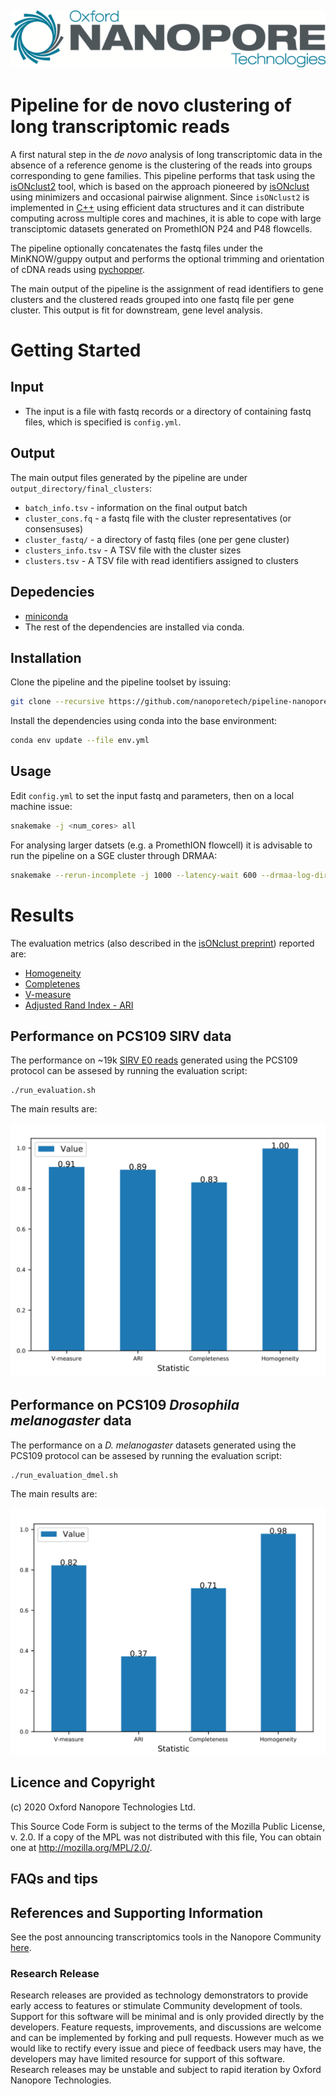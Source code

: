 ![ONT_logo](/ONT_logo.png)
-----------------------------

Pipeline for de novo clustering of long transcriptomic reads
=============================================================

A first natural step in the *de novo* analysis of long transcriptomic data in the absence of a reference genome is the clustering of the reads into groups corresponding to gene families.
This pipeline performs that task using the [isONclust2](https://github.com/nanoporetech/isONclust2) tool, which is based on the approach pioneered by [isONclust](https://github.com/ksahlin/isONclust) using minimizers and occasional pairwise alignment. Since `isONclust2` is implemented in [C++](https://en.wikipedia.org/wiki/C%2B%2B) using efficient data structures and it can distribute computing across multiple cores and machines, it is able to cope with large transciptomic datasets generated on PromethION  P24 and P48 flowcells.

The pipeline optionally concatenates the fastq files under the MinKNOW/guppy output and performs the optional trimming and orientation of cDNA reads using [pychopper](https://github.com/nanoporetech/pychopper).  

The main output of the pipeline is the assignment of read identifiers to gene clusters and the clustered reads grouped into one fastq file per gene cluster. This output is fit for downstream, gene level analysis.

Getting Started
===============

## Input

- The input is a file with fastq records or a directory of containing fastq files, which is specified is `config.yml`. 

## Output

The main output files generated by the pipeline are under `output_directory/final_clusters`:

- `batch_info.tsv` - information on the final output batch
- `cluster_cons.fq` - a fastq file with the cluster representatives (or consensuses)
- `cluster_fastq/` - a directory of fastq files (one per gene cluster)
- `clusters_info.tsv` - A TSV file with the cluster sizes
- `clusters.tsv` - A TSV file with read identifiers assigned to clusters

## Depedencies

- [miniconda](https://conda.io/miniconda.html)
- The rest of the dependencies are installed via conda.

## Installation

Clone the pipeline and the pipeline toolset by issuing:

```bash
git clone --recursive https://github.com/nanoporetech/pipeline-nanopore-denovo-isoforms.git
```

Install the dependencies using conda into the base environment:

```bash
conda env update --file env.yml
```

## Usage

Edit `config.yml` to set the input fastq and parameters, then on a local machine issue:

```bash
snakemake -j <num_cores> all
```

For analysing larger datsets (e.g. a PromethION flowcell) it is advisable to run the pipeline on a SGE cluster through DRMAA:

```bash
snakemake --rerun-incomplete -j 1000 --latency-wait 600 --drmaa-log-dir sge_logs --drmaa ' -P project_name -V -cwd -l h_vmem=200G,mem_free=155G -pe mt 5' all
```

Results
=======

The evaluation metrics (also described in the [isONclust preprint](https://www.biorxiv.org/content/10.1101/463463v1.full.pdf)) reported are:

- [Homogeneity](https://scikit-learn.org/stable/modules/generated/sklearn.metrics.homogeneity_score.html)
- [Completenes](https://scikit-learn.org/stable/modules/generated/sklearn.metrics.completeness_score.html)
- [V-measure](https://clusteringjl.readthedocs.io/en/latest/vmeasure.html)
- [Adjusted Rand Index - ARI](https://scikit-learn.org/stable/modules/generated/sklearn.metrics.completeness_score.html://scikit-learn.org/stable/modules/generated/sklearn.metrics.adjusted_rand_score.html)

## Performance on PCS109 SIRV data

The performance on ~19k [SIRV E0 reads](/evaluation/data/SIRV_PCS109_phmm_fl.fq) generated using the PCS109 protocol can be assesed by running the evaluation script:

```
./run_evaluation.sh
``` 

The main results are:

![bench_SIRV](/evaluation/results/isonclust2_SIRV.png)

## Performance on PCS109 *Drosophila melanogaster* data

The performance on a *D. melanogaster* datasets generated using the PCS109 protocol can be assesed by running the evaluation script:

```
./run_evaluation_dmel.sh
``` 

The main results are:

![bench_Dmel](/evaluation/results/isonclust2_dmel.png)

## Licence and Copyright

(c) 2020 Oxford Nanopore Technologies Ltd.

This Source Code Form is subject to the terms of the Mozilla Public License, v. 2.0. If a copy of the MPL was not distributed with this
file, You can obtain one at http://mozilla.org/MPL/2.0/.

## FAQs and tips

## References and Supporting Information

See the post announcing transcriptomics tools in the Nanopore Community [here](https://community.nanoporetech.com/posts/new-transcriptomics-analys).

### Research Release

Research releases are provided as technology demonstrators to provide early access to features or stimulate Community development of tools. Support for this software will be minimal and is only provided directly by the developers. Feature requests, improvements, and discussions are welcome and can be implemented by forking and pull requests. However much as we would like to rectify every issue and piece of feedback users may have, the developers may have limited resource for support of this software. Research releases may be unstable and subject to rapid iteration by Oxford Nanopore Technologies.
